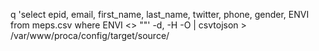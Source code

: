 
q 'select epid, email, first_name, last_name, twitter, phone, gender, ENVI from meps.csv where ENVI <> ""' -d, -H -O | csvtojson > /var/www/proca/config/target/source/
